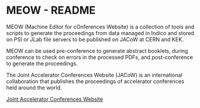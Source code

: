 # MEOW - README

MEOW (Machine Editor for cOnferences Website) is a collection of tools and scripts to generate
the proceedings from data managed in Indico and stored on PSI or JLab file servers to be
published on JACoW at CERN and KEK.

MEOW can be used pre-conference to generate abstract booklets, during conference
to check on errors in the processed PDFs, and post-conference to generate the proceedings.

The Joint Accelerator Conferences Website (JACoW) is an international collaboration that publishes the proceedings of accelerator conferences held around the world.

[Joint Accelerator Conferences Website](https://www.jacow.org/)
